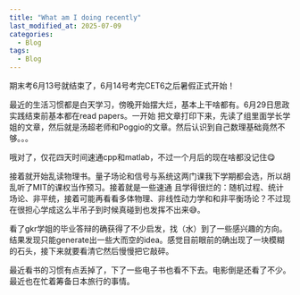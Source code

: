 ```yaml
---
title: "What am I doing recently"
last_modified_at: 2025-07-09
categories:
  - Blog
tags:
  - Blog
---
```


期末考6月13号就结束了，6月14号考完CET6之后暑假正式开始！

最近的生活习惯都是白天学习，傍晚开始摆大烂，基本上干啥都有。6月29日思政实践结束前基本都在read papers。一开始
把文章打印下来，先读了组里面学长学姐的文章，然后就是汤超老师和Poggio的文章。然后认识到自己数理基础竟然不够。。。

哦对了，仅花四天时间速通cpp和matlab，不过一个月后的现在啥都没记住😋

接着就开始乱读物理书。量子场论和信号与系统这两门课我下学期都会选，所以胡乱听了MIT的课权当作预习。接着就是一些速通
且学得很烂的：随机过程、统计场论、非平统，接着可能再看看多体物理、非线性动力学和和非平衡场论？不过现在很担心学成这么半吊子到时候真碰到也发挥不出来😅。

看了gkr学姐的毕业答辩的确获得了不少启发，找（水）到了一些感兴趣的方向。结果发现只能generate出一些大而空的idea。感觉目前眼前的确出现了一块模糊的石头，接下来就要看清它然后慢慢把它敲碎。

最近看书的习惯有点丢掉了，下了一些电子书也看不下去。电影倒是还看了不少。最近也在忙着筹备日本旅行的事情。